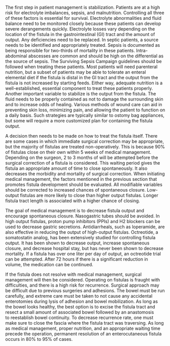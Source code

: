 The first step in patient management is stabilization. Patients are at a high risk for electrolyte imbalances, sepsis, and malnutrition. Controlling all three of these factors is essential for survival. Electrolyte abnormalities and fluid balance need to be monitored closely because these patients can develop severe derangements quickly. Electrolyte losses vary depending on the location of the fistula in the gastrointestinal (GI) tract and the amount of output. Any deficiencies need to be replaced. In septic patients, a source needs to be identified and appropriately treated. Sepsis is documented as being responsible for two-thirds of mortality in these patients. Intra-abdominal abscesses are common and should be high on the differential as the source of sepsis. The Surviving Sepsis Campaign guidelines should be followed when treating these patients. Most patients will need parenteral nutrition, but a subset of patients may be able to tolerate an enteral elemental diet if the fistula is distal in the GI tract and the output from the fistula is not increased by starting feeds. Either way, adequate nutrition is a well-established, essential component to treat these patients properly. Another important variable to stabilize is the output from the fistula. The fluid needs to be properly contained as not to damage the surrounding skin and to increase odds of healing. Various methods of wound care can aid in preventing skin loss, minimizing pain, and allowing the patient to function on a daily basis. Such strategies are typically similar to ostomy bag appliances, but some will require a more customized plan for containing the fistula output.

A decision then needs to be made on how to treat the fistula itself. There are some cases in which immediate surgical correction may be appropriate, but the majority of fistulas are treated non-operatively. This is because 90% of fistulas close on their own within 5 weeks of medical management. Depending on the surgeon, 2 to 3 months of will be attempted before the surgical correction of a fistula is considered. This waiting period gives the fistula an appropriate amount of time to close spontaneously. It also decreases the morbidity and mortality of surgical correction. When initiating medical management, the factors mentioned in the previous section that promotes fistula development should be evaluated. All modifiable variables should be corrected to increased chances of spontaneous closure. Low-output fistulas are more likely to close than higher output fistulas. Longer fistula tract length is associated with a higher chance of closing.

The goal of medical management is to decrease fistula output and encourage spontaneous closure. Nasogastric tubes should be avoided. In high output fistulas, proton pump inhibitors (PPIs) and H2 blockers can be used to decrease gastric secretions. Antidiarrheals, such as loperamide, are also effective in reducing the output of high-output fistulas. Octreotide, a somatostatin analog, has been extensively studied for controlling fistula output. It has been shown to decrease output, increase spontaneous closure, and decrease hospital stay, but has never been shown to decrease mortality. If a fistula has over one liter per day of output, an octreotide trial can be attempted. After 72 hours if there is a significant reduction in volume, the medication can be continued.

If the fistula does not resolve with medical management, surgical management will then be considered. Operating on fistulas is fraught with difficulties, and there is a high risk for recurrence. Surgical approach may be difficult due to previous surgeries and adhesions. The bowel must be run carefully, and extreme care must be taken to not cause any accidental enterotomies during lysis of adhesion and bowel mobilization. As long as the bowel looks healthy, the best option is to excise the fistula tract and resect a small amount of associated bowel followed by an anastomosis to reestablish bowel continuity. To decrease recurrence rate, one must make sure to close the fascia where the fistula tract was traversing. As long as medical management, proper nutrition, and an appropriate waiting time precede the operation, permanent resolution of an enterocutaneous fistula occurs in 80% to 95% of cases.